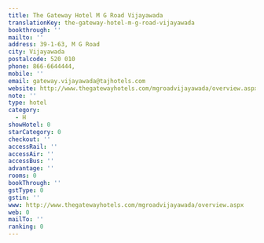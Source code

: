 ```yaml
---
title: The Gateway Hotel M G Road Vijayawada
translationKey: the-gateway-hotel-m-g-road-vijayawada
bookthrough: ''
mailto: ''
address: 39-1-63, M G Road
city: Vijayawada
postalcode: 520 010
phone: 866-6644444,
mobile: ''
email: gateway.vijayawada@tajhotels.com
website: http://www.thegatewayhotels.com/mgroadvijayawada/overview.aspx
note: ''
type: hotel
category:
  - H
showHotel: 0
starCategory: 0
checkout: ''
accessRail: ''
accessAir: ''
accessBus: ''
advantage: ''
rooms: 0
bookThrough: ''
gstType: 0
gstin: ''
www: http://www.thegatewayhotels.com/mgroadvijayawada/overview.aspx
web: 0
mailTo: ''
ranking: 0
---
```








